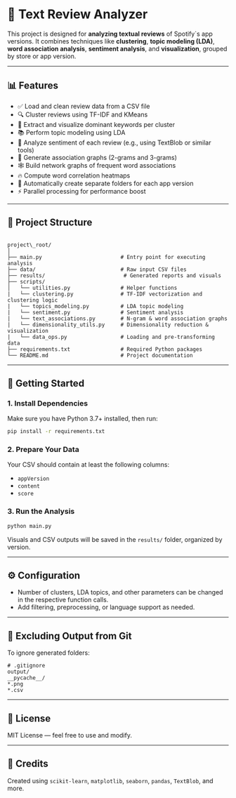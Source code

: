 
# 🧠 Text Review Analyzer

This project is designed for **analyzing textual reviews** of Spotify`s app versions. It combines techniques like **clustering**, **topic modeling (LDA)**, **word association analysis**, **sentiment analysis**, and **visualization**, grouped by store or app version.

---

## 📊 Features

- ✅ Load and clean review data from a CSV file
- 🔍 Cluster reviews using TF-IDF and KMeans
- 📌 Extract and visualize dominant keywords per cluster
- 📚 Perform topic modeling using LDA
- 💬 Analyze sentiment of each review (e.g., using TextBlob or similar tools)
- 🧱 Generate association graphs (2-grams and 3-grams)
- 🕸 Build network graphs of frequent word associations
- 🔥 Compute word correlation heatmaps
- 📁 Automatically create separate folders for each app version
- ⚡ Parallel processing for performance boost

---

## 📂 Project Structure

```

project\_root/
│
├── main.py                         # Entry point for executing analysis
├── data/                           # Raw input CSV files
├── results/                         # Generated reports and visuals
├── scripts/
│   └── utilities.py                # Helper functions
|   └── clustering.py               # TF-IDF vectorization and clustering logic
|   └── topics_modeling.py          # LDA topic modeling
|   └── sentiment.py                # Sentiment analysis
|   └── text_associations.py        # N-gram & word association graphs
|   └── dimensionality_utils.py     # Dimensionality reduction & visualization
|   └── data_ops.py                 # Loading and pre-transforming data
├── requirements.txt                # Required Python packages
└── README.md                       # Project documentation

````

---

## 🚀 Getting Started

### 1. Install Dependencies

Make sure you have Python 3.7+ installed, then run:

```bash
pip install -r requirements.txt
````

### 2. Prepare Your Data

Your CSV should contain at least the following columns:

* `appVersion`
* `content`
* `score`


### 3. Run the Analysis

```bash
python main.py
```

Visuals and CSV outputs will be saved in the `results/` folder, organized by version.

---

## ⚙ Configuration

* Number of clusters, LDA topics, and other parameters can be changed in the respective function calls.
* Add filtering, preprocessing, or language support as needed.

---

## 🧼 Excluding Output from Git

To ignore generated folders:

```
# .gitignore
output/
__pycache__/
*.png
*.csv
```

---

## 📄 License

MIT License — feel free to use and modify.

---

## 🙌 Credits

Created using `scikit-learn`, `matplotlib`, `seaborn`, `pandas`, `TextBlob`, and more.
